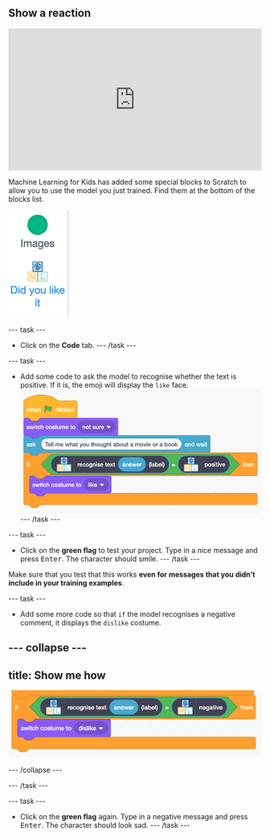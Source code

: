 ## Show a reaction

<html>
  <div style="position: relative; overflow: hidden; padding-top: 56.25%;">
    <iframe style="position: absolute; top: 0; left: 0; right: 0; width: 100%; height: 100%; border: none;" src="https://www.youtube.com/embed/h6UBW0pWxmI?rel=0&cc_load_policy=1" allowfullscreen allow="accelerometer; autoplay; clipboard-write; encrypted-media; gyroscope; picture-in-picture; web-share"></iframe>
  </div>
</html>

Machine Learning for Kids has added some special blocks to Scratch to allow you to use the model you just trained. Find them at the bottom of the blocks list.

![New blocks](images/new-blocks-menu.png)

--- task ---
+ Click on the **Code** tab. 
--- /task ---

--- task ---
+ Add some code to ask the model to recognise whether the text is positive. If it is, the emoji will display the `like` face.
![New scratch code: when flag clicked, switch costume to not sure, ask 'tell me what you thought', if recognise text (answer) label = positive then, switch costume to like](images/code-with-new-blocks.png)
--- /task ---

--- task ---
+ Click on the **green flag** to test your project. Type in a nice message and press <kbd>Enter</kbd>. The character should smile.
--- /task ---

Make sure that you test that this works **even for messages that you didn’t include in your training examples**.

--- task ---

+ Add some more code so that `if` the model recognises a negative comment, it displays the `dislike` costume.

--- collapse ---
---
title: Show me how
---

![New Scratch code: If recognise text (answer) label = negative then, switch costume to dislike](images/negative-comment.png)

--- /collapse ---

--- /task ---

--- task ---
+ Click on the **green flag** again. Type in a negative message and press <kbd>Enter</kbd>. The character should look sad. 
--- /task ---

